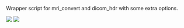 Wrapper script for mri_convert and dicom_hdr with some extra options.

![](http://api.mixpanel.com/track/?data=eyJldmVudCI6IlJlcG9zaXRvcnkgVmlld2VkIiwicHJvcGVydGllcyI6eyJ0b2tlbiI6Ijg2YWQ3Mjc5YmQzMGQ2MDMzMzQ0NjYwMDY3YzA1MTg1IiwiY2FtcGFpZ24iOiJkY21fY29udmVydCJ9fQ==&ip=1&img=1)
![](http://www.pixelsite.info/track/t19137.gif)
